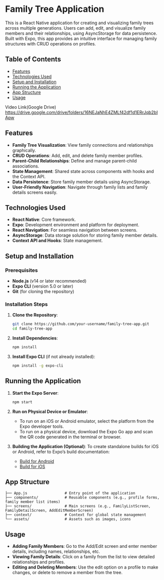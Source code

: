 # Family Tree Application

This is a React Native application for creating and visualizing family trees across multiple generations. Users can add, edit, and visualize family members and their relationships, using AsyncStorage for data persistence. Built with Expo, this app provides an intuitive interface for managing family structures with CRUD operations on profiles.

## Table of Contents

- [Features](#features)
- [Technologies Used](#technologies-used)
- [Setup and Installation](#setup-and-installation)
- [Running the Application](#running-the-application)
- [App Structure](#app-structure)
- [Usage](#usage)


Video Link(Google Drive)
https://drive.google.com/drive/folders/16NEJaNhE4ZMLf42df1d1ERrJqb2bIApw



## Features

- **Family Tree Visualization**: View family connections and relationships graphically.
- **CRUD Operations**: Add, edit, and delete family member profiles.
- **Parent-Child Relationships**: Define and manage parent-child associations.
- **State Management**: Shared state across components with hooks and the Context API.
- **Data Persistence**: Store family member details using AsyncStorage.
- **User-Friendly Navigation**: Navigate through family lists and family details screens easily.

## Technologies Used

- **React Native**: Core framework.
- **Expo**: Development environment and platform for deployment.
- **React Navigation**: For seamless navigation between screens.
- **AsyncStorage**: Data storage solution for storing family member details.
- **Context API and Hooks**: State management.

## Setup and Installation

### Prerequisites

- **Node.js** (v14 or later recommended)
- **Expo CLI** (version 5.0 or later)
- **Git** (for cloning the repository)

### Installation Steps

1. **Clone the Repository**:
   ```bash
   git clone https://github.com/your-username/family-tree-app.git
   cd family-tree-app
   ```

2. **Install Dependencies**:
   ```bash
   npm install
   ```

3. **Install Expo CLI** (if not already installed):
   ```bash
   npm install -g expo-cli
   ```

## Running the Application

1. **Start the Expo Server**:
   ```bash
   npm start
   ```

2. **Run on Physical Device or Emulator**:
   - To run on an iOS or Android emulator, select the platform from the Expo developer tools.
   - To run on a physical device, download the Expo Go app and scan the QR code generated in the terminal or browser.

3. **Building the Application (Optional)**:
   To create standalone builds for iOS or Android, refer to Expo’s build documentation:
   - [Build for Android](https://docs.expo.dev/build/setup/)
   - [Build for iOS](https://docs.expo.dev/build/setup/)

## App Structure

```
├── App.js                 # Entry point of the application
├── components/            # Reusable components (e.g., profile forms, family member list items)
├── screens/               # Main screens (e.g., FamilyListScreen, FamilyDetailScreen, AddEditMemberScreen)
├── context/               # Context for global state management
└── assets/                # Assets such as images, icons
```

## Usage

- **Adding Family Members**: Go to the Add/Edit screen and enter member details, including names, relationships, etc.
- **Viewing Family Details**: Click on a family from the list to view detailed relationships and profiles.
- **Editing and Deleting Members**: Use the edit option on a profile to make changes, or delete to remove a member from the tree.

